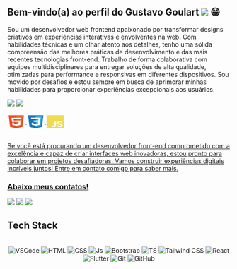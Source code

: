 ## Bem-vindo(a) ao perfil do Gustavo Goulart <img src="https://media.giphy.com/media/hvRJCLFzcasrR4ia7z/giphy.gif" width="30"> 😁

<div>
  <p>
   Sou um desenvolvedor web frontend apaixonado por transformar designs criativos em experiências interativas
   e envolventes na web. Com habilidades técnicas e um olhar atento aos detalhes, tenho uma sólida compreensão das melhores práticas de  
   desenvolvimento e das mais recentes tecnologias front-end. Trabalho de forma colaborativa com equipes multidisciplinares para entregar 
   soluções de alta qualidade, otimizadas para performance e responsivas em diferentes dispositivos. Sou movido por desafios e estou 
   sempre em busca de aprimorar minhas habilidades para proporcionar experiências excepcionais aos usuários.
  </p>
 </div>

<div>
  <a href="https://github.com/gustavo-goulart">
  <img height="180em" src="https://github-readme-stats.vercel.app/api?username=gustavo-goulart&show_icons=true&theme=tokyonight&include_all_commits=true&count_private=true"/>
  <img height="180em" src="https://github-readme-stats.vercel.app/api/top-langs/?username=gustavo-goulart&layout=compact&langs_count=6&theme=tokyonight"/>
</div>
    
<div style="display: inline_block"><br>
  <img align="center" alt="HTML" height="30" width="40" src="https://raw.githubusercontent.com/devicons/devicon/master/icons/html5/html5-original.svg">
  <img align="center" alt="CSS" height="30" width="40" src="https://raw.githubusercontent.com/devicons/devicon/master/icons/css3/css3-original.svg">
 <img align="center" alt="Js" height="30" width="40" src="https://raw.githubusercontent.com/devicons/devicon/master/icons/javascript/javascript-plain.svg">
</div>
 
 <br>
 
  <div>
  <p>
   Se você está procurando um desenvolvedor front-end comprometido com a excelência e capaz de criar interfaces
   web inovadoras, estou pronto para colaborar em projetos desafiadores. 
   Vamos construir experiências digitais incríveis juntos! Entre em contato comigo para saber mais.
  </p>
 </div>
 
  ### Abaixo meus contatos!
 
<div> 
  <a href="https://www.linkedin.com/in/gustavo-goulart-248025151" target="blank"><img src="https://img.shields.io/badge/-LinkedIn-%230077B5?style=for-the-badge&logo=linkedin&logoColor=white" target="blank"></a>
   <a href="https://instagram.com/gugoulart" target="_blank"><img src="https://img.shields.io/badge/-Instagram-%23E4405F?style=for-the-badge&logo=instagram&logoColor=white" target="_blank"></a>
   <a href = "mailto:contato@gustavogoulart.dev"><img src="https://img.shields.io/badge/-Gmail-%23333?style=for-the-badge&logo=gmail&logoColor=white" target="blank"></a>
</div>

## Tech Stack

<div align="center"><br>
  <img align="center" alt="VSCode" src="https://img.shields.io/badge/Visual_Studio_Code-0078D4?style=for-the-badge&logo=visual%20studio%20code&logoColor=white">
  <img align="center" alt="HTML" src="https://img.shields.io/badge/HTML5-E34F26?style=for-the-badge&logo=html5&logoColor=white">
  <img align="center" alt="CSS" src="https://img.shields.io/badge/CSS3-1572B6?style=for-the-badge&logo=css3&logoColor=white">
  <img align="center" alt="Js" src="https://img.shields.io/badge/JavaScript-323330?style=for-the-badge&logo=javascript&logoColor=F7DF1E">
  <img align="center" alt="Bootstrap" src="https://img.shields.io/badge/Bootstrap-563D7C?style=for-the-badge&logo=bootstrap&logoColor=white">
  <img align="center" alt="TS" src="https://img.shields.io/badge/Typescript-3178C6?style=for-the-badge&logo=typescript&logoColor=F7DF1E">
  <img align="center" alt="Tailwind CSS" src="https://img.shields.io/badge/Tailwind CSS-06B6D4?style=for-the-badge&logo=tailwindcss&logoColor=white">
  <img align="center" alt="React" src="https://img.shields.io/badge/React-20232A?style=for-the-badge&logo=react&logoColor=61DAFB">
  <img align="center" alt="Flutter" src="https://img.shields.io/badge/Flutter-02569B?style=for-the-badge&logo=flutter&logoColor=white">
  <img align="center" alt="Git" src="https://img.shields.io/badge/GIT-E44C30?style=for-the-badge&logo=git&logoColor=white">
  <img align="center" alt="GitHub" src="https://img.shields.io/badge/GitHub-100000?style=for-the-badge&logo=github&logoColor=white">
  
  
 </div>
